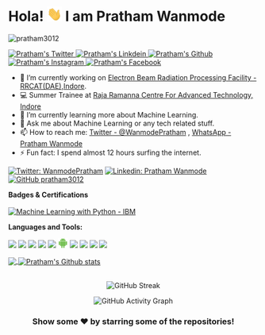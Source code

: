 # Hola! <img src="https://raw.githubusercontent.com/ABSphreak/ABSphreak/master/gifs/Hi.gif" width="30px"> I am Pratham Wanmode

<p align="centre"> <img src="https://komarev.com/ghpvc/?username=pratham3012&label=Views&color=blue&style=plastic" alt="pratham3012" /> </p>

<a href="https://twitter.com/WanmodePratham">
  <img align="centre" alt="Pratham's Twitter" width="22px" src="https://assets.stickpng.com/thumbs/580b57fcd9996e24bc43c53e.png" />
</a>
<a href="https://www.linkedin.com/in/pratham-wanmode-3096bb158/">
  <img align="centre" alt="Pratham's Linkdein" width="22px" src="https://image.flaticon.com/icons/png/512/174/174857.png" />
</a>
<a href="https://github.com/pratham3012">
  <img align="centre" alt="Pratham's Github" width="22px" src="https://cdn.jsdelivr.net/npm/simple-icons@v3/icons/github.svg" />
</a>
<a href="https://instagram.com/pratham_wanmode/">
  <img align="centre" alt="Pratham's Instagram" width="22px" src="https://assets.stickpng.com/images/580b57fcd9996e24bc43c521.png" />
</a>
<a href="https://www.facebook.com/pratham.wanmode.7/">
  <img align="centre" alt="Pratham's Facebook" width="22px" src="https://pngimg.com/uploads/facebook_logos/facebook_logos_PNG19754.png" />
</a>
<br/>

- 🔭 I’m currently working on [Electron Beam Radiation Processing Facility - RRCAT(DAE),Indore](https://github.com/EBRPF/arpf).
- 💻 Summer Trainee at [Raja Ramanna Centre For Advanced Technology, Indore](https://www.rrcat.gov.in/)
- 🌱 I’m currently learning more about Machine Learning.
- 💬 Ask me about Machine Learning or any tech related stuff.
- 📫 How to reach me: [Twitter - @WanmodePratham](https://twitter.com/WanmodePratham) , [WhatsApp - Pratham Wanmode](https://wa.link/0qag4r)
- ⚡ Fun fact: I spend almost 12 hours surfing the internet.

[![Twitter: WanmodePratham](https://img.shields.io/twitter/follow/WanmodePratham?style=social)](https://twitter.com/WanmodePratham)
[![Linkedin: Pratham Wanmode](https://img.shields.io/badge/-pratham3012-blue?style=flat-square&logo=Linkedin&logoColor=white&link=https://www.linkedin.com/in/pratham-wanmode-3096bb158/)](https://www.linkedin.com/in/pratham-wanmode-3096bb158/)
[![GitHub pratham3012](https://img.shields.io/github/followers/pratham3012?label=follow&style=social)](https://github.com/pratham3012)


**Badges & Certifications**  
<br/>
<a href="https://www.credly.com/badges/0a07079a-08b1-4410-878a-81029bc5ba10/public_url">
  <img align="centre" alt="Machine Learning with Python - IBM" width="100px" src="https://images.credly.com/size/110x110/images/53caf8cc-b5e9-4424-b4a7-7b069fa13db4/Machine_Learning_with_Python.png" />
</a>

**Languages and Tools:**  


<code><img height="20" src="https://brandslogos.com/wp-content/uploads/images/python-logo.png"></code>
<code><img height="20" src="https://upload.wikimedia.org/wikipedia/commons/thumb/3/38/Jupyter_logo.svg/1200px-Jupyter_logo.svg.png"></code>
<code><img height="20" src="https://upload.wikimedia.org/wikipedia/commons/thumb/2/2d/Tensorflow_logo.svg/1200px-Tensorflow_logo.svg.png"></code>
<code><img height="20" src="https://logodownload.org/wp-content/uploads/2019/10/photoshop-logo-0.png"></code>
<code><img height="20" src="https://upload.wikimedia.org/wikipedia/commons/thumb/c/c2/Adobe_XD_CC_icon.svg/512px-Adobe_XD_CC_icon.svg.png"></code>
<code><img height="20" src="https://raw.githubusercontent.com/github/explore/80688e429a7d4ef2fca1e82350fe8e3517d3494d/topics/android/android.png"></code>
<code><img height="20" src="https://cdn.freebiesupply.com/logos/large/2x/kotlin-1-logo-png-transparent.png"></code>
<code><img height="20" src="https://www.kindpng.com/picc/m/188-1882416_flask-python-logo-hd-png-download.png"></code>
<code><img height="20" src="https://upload.wikimedia.org/wikipedia/commons/thumb/1/18/C_Programming_Language.svg/695px-C_Programming_Language.svg.png"></code>
<code><img height="20" src="https://www.google.com/url?sa=i&url=https%3A%2F%2Fcommons.wikimedia.org%2Fwiki%2FFile%3AISO_C%252B%252B_Logo.svg&psig=AOvVaw3vUJkyhsaCfKlnjazSBwUI&ust=1646076129234000&source=images&cd=vfe&ved=0CAsQjRxqFwoTCIDWxMnNoPYCFQAAAAAdAAAAABAD"></code>



<a href="https://github.com/pratham3012">
  <img align="center" src="https://github-readme-stats.vercel.app/api/top-langs/?username=pratham3012&theme=light&hide_langs_below=1" />
</a>
<a href="https://github.com/pratham3012">
 <img align="center" src="https://github-readme-stats.vercel.app/api?username=pratham3012&show_icons=true&theme=light&line_height=27" alt="Pratham's Github stats"/>
</a>


<div align="center">
  
<br/>

![GitHub Streak](https://github-readme-streak-stats.herokuapp.com/?user=pratham3012&theme=tokyonight&count_private=true)

![GitHub Activity Graph](https://activity-graph.herokuapp.com/graph?username=pratham3012&theme=github&count_private=true)  
<div align="center">  
  
  
### Show some ❤️ by starring some of the repositories!

</div>


